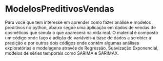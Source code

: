 # ModelosPreditivosVendas
Para você que tem interesse em aprender como fazer análise e modelos preditivos no python, abaixo segue uma aplicação em dados de vendas de cosméticos que simula o que aparecerá na vida real. O material é composto um código onde faço a adição de variáveis a base de dados a se obter a predição e por outros dois códigos onde contém algumas análises exploratórias e modelagens através de Regressão, Suavização Exponencial, modelos de séries temporais como SARIMA e SARIMAX.

